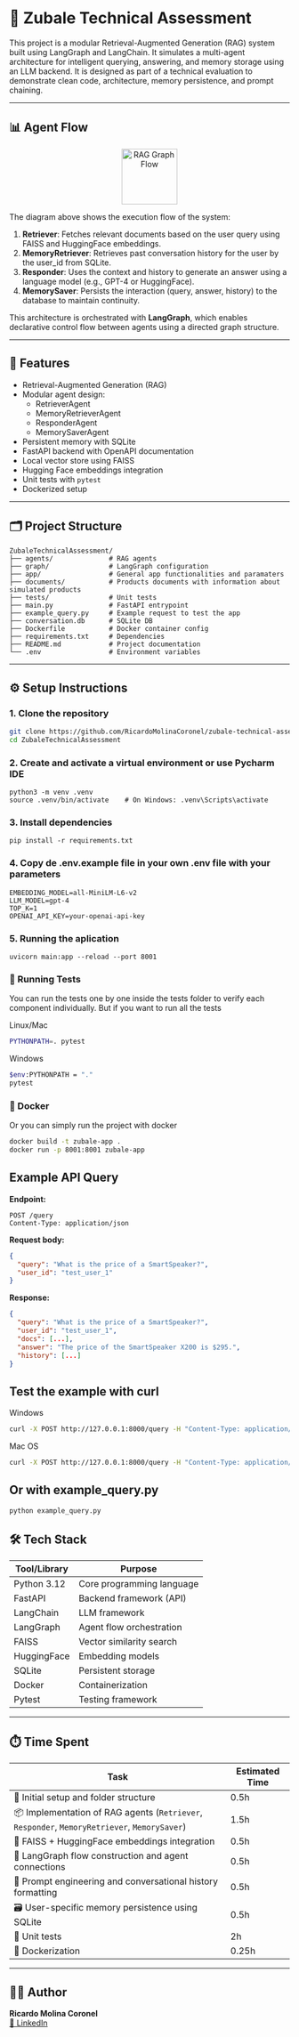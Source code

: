 # 🤖 Zubale Technical Assessment

This project is a modular Retrieval-Augmented Generation (RAG) system built using LangGraph and LangChain. It simulates a multi-agent architecture for intelligent querying, answering, and memory storage using an LLM backend. It is designed as part of a technical evaluation to demonstrate clean code, architecture, memory persistence, and prompt chaining.

---

## 📊 Agent Flow

<p align="center">
  <img src="readme_assets/rag_graph.png" alt="RAG Graph Flow" width="100"/>
</p>

The diagram above shows the execution flow of the system:

1. **Retriever**: Fetches relevant documents based on the user query using FAISS and HuggingFace embeddings.
2. **MemoryRetriever**: Retrieves past conversation history for the user by the user_id from SQLite.
3. **Responder**: Uses the context and history to generate an answer using a language model (e.g., GPT-4 or HuggingFace).
4. **MemorySaver**: Persists the interaction (query, answer, history) to the database to maintain continuity.

This architecture is orchestrated with **LangGraph**, which enables declarative control flow between agents using a directed graph structure.



---

## 🚀 Features

- Retrieval-Augmented Generation (RAG)
- Modular agent design:
  - RetrieverAgent
  - MemoryRetrieverAgent
  - ResponderAgent
  - MemorySaverAgent
- Persistent memory with SQLite
- FastAPI backend with OpenAPI documentation
- Local vector store using FAISS
- Hugging Face embeddings integration
- Unit tests with `pytest`
- Dockerized setup

---

## 🗂️ Project Structure

```text
ZubaleTechnicalAssessment/
├── agents/              # RAG agents
├── graph/               # LangGraph configuration
├── app/                 # General app functionalities and paramaters
├── documents/           # Products documents with information about simulated products
├── tests/               # Unit tests
├── main.py              # FastAPI entrypoint
├── example_query.py     # Example request to test the app
├── conversation.db      # SQLite DB
├── Dockerfile           # Docker container config
├── requirements.txt     # Dependencies
├── README.md            # Project documentation
└── .env                 # Environment variables
```


---

## ⚙️ Setup Instructions

### 1. Clone the repository

```bash
git clone https://github.com/RicardoMolinaCoronel/zubale-technical-assesment.git
cd ZubaleTechnicalAssessment
```

### 2. Create and activate a virtual environment or use Pycharm IDE
```shell
python3 -m venv .venv
source .venv/bin/activate    # On Windows: .venv\Scripts\activate
```

### 3. Install dependencies
```shell
pip install -r requirements.txt
```

### 4. Copy de .env.example file in your own .env file with your parameters
```shell
EMBEDDING_MODEL=all-MiniLM-L6-v2
LLM_MODEL=gpt-4
TOP_K=1
OPENAI_API_KEY=your-openai-api-key
```

### 5. Running the aplication
```shell
uvicorn main:app --reload --port 8001  
```

### 🧪 Running Tests
You can run the tests one by one inside the tests folder to verify each component individually.
But if you want to run all the tests

Linux/Mac
```bash
PYTHONPATH=. pytest   
```
Windows
```bash
$env:PYTHONPATH = "."
pytest
```

### 🐳 Docker
Or you can simply run the project with docker
```bash
docker build -t zubale-app .
docker run -p 8001:8001 zubale-app
```

## Example API Query

**Endpoint:**

```http
POST /query
Content-Type: application/json
```

**Request body:**

```json
{
  "query": "What is the price of a SmartSpeaker?",
  "user_id": "test_user_1"
}
```

**Response:**

```json
{
  "query": "What is the price of a SmartSpeaker?",
  "user_id": "test_user_1",
  "docs": [...],
  "answer": "The price of the SmartSpeaker X200 is $295.",
  "history": [...]
}
```
## Test the example with curl

Windows
```bash
curl -X POST http://127.0.0.1:8000/query -H "Content-Type: application/json" -d "{\"user_id\": \"user123\", \"query\": \"What is the price of the SmartSpeaker?\"}"
```

Mac OS
```bash
curl -X POST http://127.0.0.1:8000/query -H "Content-Type: application/json" -d '{"user_id": "user123", "query": "What is the price of the SmartSpeaker?"}'
```
## Or with example_query.py
```bash
python example_query.py
```

## 🛠️ Tech Stack

| Tool/Library       | Purpose                          |
|--------------------|----------------------------------|
| Python 3.12        | Core programming language        |
| FastAPI            | Backend framework (API)         |
| LangChain          | LLM framework                    |
| LangGraph          | Agent flow orchestration         |
| FAISS              | Vector similarity search         |
| HuggingFace        | Embedding models                 |
| SQLite             | Persistent storage               |
| Docker             | Containerization                 |
| Pytest             | Testing framework                |

---


## ⏱️ Time Spent

| Task                                                                                         | Estimated Time |
|----------------------------------------------------------------------------------------------|----------------|
| 🔧 Initial setup and folder structure                                                        | 0.5h           |
| 📦 Implementation of RAG agents (`Retriever`, `Responder`, `MemoryRetriever`, `MemorySaver`) | 1.5h           |
| 🧠 FAISS + HuggingFace embeddings integration                                                | 0.5h           |
| 🧩 LangGraph flow construction and agent connections                                         | 0.5h           |
| 📝 Prompt engineering and conversational history formatting                                  | 0.5h           |
| 🗃️ User-specific memory persistence using SQLite                                            | 0.5h           |
| 🧪 Unit tests                                                                                | 2h             |
| 🐳 Dockerization                                                                             | 0.25h          |



---
## 👨‍💻 Author

**Ricardo Molina Coronel**  
[🔗 LinkedIn](https://www.linkedin.com/in/ricardo-duval-molina-coronel)



